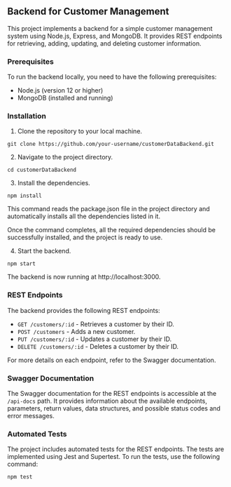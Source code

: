 ## Backend for Customer Management

This project implements a backend for a simple customer management system using Node.js, Express, and MongoDB. It provides REST endpoints for retrieving, adding, updating, and deleting customer information.

### Prerequisites

To run the backend locally, you need to have the following prerequisites:

- Node.js (version 12 or higher)
- MongoDB (installed and running)

### Installation

1. Clone the repository to your local machine.

```shell
git clone https://github.com/your-username/customerDataBackend.git
```

2. Navigate to the project directory.

```shell
cd customerDataBackend
```

3. Install the dependencies.

```shell
npm install
```

This command reads the package.json file in the project directory and automatically installs all the dependencies listed in it.

Once the command completes, all the required dependencies should be successfully installed, and the project is ready to use.

4. Start the backend.

```shell
npm start
```

The backend is now running at http://localhost:3000.

### REST Endpoints

The backend provides the following REST endpoints:

- `GET /customers/:id` - Retrieves a customer by their ID.
- `POST /customers` - Adds a new customer.
- `PUT /customers/:id` - Updates a customer by their ID.
- `DELETE /customers/:id` - Deletes a customer by their ID.

For more details on each endpoint, refer to the Swagger documentation.

### Swagger Documentation

The Swagger documentation for the REST endpoints is accessible at the `/api-docs` path. It provides information about the available endpoints, parameters, return values, data structures, and possible status codes and error messages.

### Automated Tests

The project includes automated tests for the REST endpoints. The tests are implemented using Jest and Supertest. To run the tests, use the following command:

```shell
npm test
```
